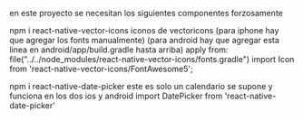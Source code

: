 en este proyecto se necesitan los siguientes componentes forzosamente

npm i react-native-vector-icons iconos de vectoricons 
(para iphone hay que agregar los fonts manualmente) 
(para android hay que agregar esta linea en android/app/build.gradle hasta arriba)
apply from: file("../../node_modules/react-native-vector-icons/fonts.gradle")
import Icon from 'react-native-vector-icons/FontAwesome5';



npm i react-native-date-picker
este es solo un calendario
se supone y funciona en los dos ios y android
import DatePicker from 'react-native-date-picker'